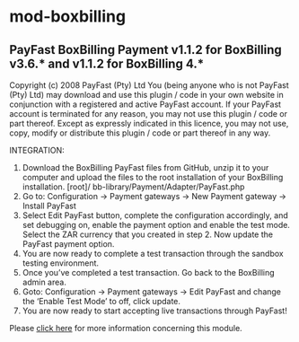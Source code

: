 # mod-boxbilling

PayFast BoxBilling Payment v1.1.2 for BoxBilling v3.6.* and v1.1.2 for BoxBilling 4.*
-------------------------------------------------------------------------------------
Copyright (c) 2008 PayFast (Pty) Ltd
You (being anyone who is not PayFast (Pty) Ltd) may download and use this plugin / code in your own website in conjunction with a registered and active PayFast account. If your PayFast account is terminated for any reason, you may not use this plugin / code or part thereof.
Except as expressly indicated in this licence, you may not use, copy, modify or distribute this plugin / code or part thereof in any way.

INTEGRATION:
1. Download the BoxBilling PayFast files from GitHub, unzip it to your computer and upload the files to the root installation of your BoxBilling installation.
[root]/ bb-library/Payment/Adapter/PayFast.php
2. Go to: Configuration -> Payment gateways -> New Payment gateway -> Install PayFast
3. Select Edit PayFast button, complete the configuration accordingly, and set debugging on, enable the payment option and enable the test mode. Select the ZAR currency that you created in step 2. Now update the PayFast payment option.
4. You are now ready to complete a test transaction through the sandbox testing environment.
5. Once you’ve completed a test transaction. Go back to the BoxBilling admin area.
6. Goto: Configuration -> Payment gateways -> Edit PayFast and change the ‘Enable Test Mode’ to off, click update.
7. You are now ready to start accepting live transactions through PayFast!

Please [click here](https://payfast.io/integration/shopping-carts/boxbilling/) for more information concerning this module.
